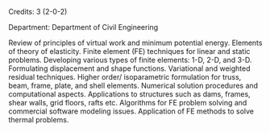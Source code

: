 Credits: 3 (2-0-2)

Department: Department of Civil Engineering

Review of principles of virtual work and minimum potential energy. Elements of theory of elasticity. Finite element (FE) techniques for linear and static problems. Developing various types of finite elements: 1-D, 2-D, and 3-D. Formulating displacement and shape functions. Variational and weighted residual techniques. Higher order/ isoparametric formulation for truss, beam, frame, plate, and shell elements. Numerical solution procedures and computational aspects. Applications to structures such as dams, frames, shear walls, grid floors, rafts etc. Algorithms for FE problem solving and commercial software modeling issues. Application of FE methods to solve thermal problems.